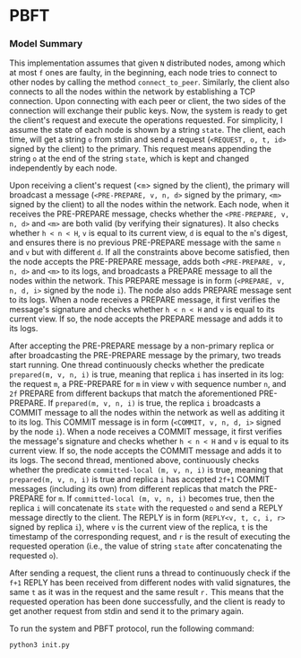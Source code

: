 # PBFT
### Model Summary
This implementation assumes that given `N` distributed nodes, among which at most `f` ones are faulty, in the beginning, each node tries to connect to other nodes by calling the method `connect_to_peer`. Similarly, the client also connects to all the nodes within the network by establishing a TCP connection. Upon connecting with each peer or client, the two sides of the connection will exchange their public keys. Now, the system is ready to get the client's request and execute the operations requested. For simplicity, I assume the state of each node is shown by a string `state`. The client, each time, will get a string `o` from stdin and send a request (`<REQUEST, o, t, id>` signed by the client) to the primary. This request means appending the string `o` at the end of the string `state`, which is kept and changed independently by each node.

Upon receiving a client's request (<`m`> signed by the client), the primary will broadcast a message (`<PRE-PREPARE, v, n, d>` signed by the primary, `<m>` signed by the client) to all the nodes within the network. Each node, when it receives the PRE-PREPARE message, checks whether the `<PRE-PREPARE, v, n, d>` and `<m>` are both valid (by verifying their signatures). It also checks whether `h < n < H`, `v` is equal to its current view, `d` is equal to the `m`'s digest, and ensures there is no previous PRE-PREPARE message with the same `n` and `v` but with different `d`. If all the constraints above become satisfied, then the node accepts the PRE-PREPARE message, adds both `<PRE-PREPARE, v, n, d>` and `<m>` to its logs, and broadcasts a PREPARE message to all the nodes within the network. This PREPARE message is in form (`<PREPARE, v, n, d, i>` signed by the node `i`). The node also adds PREPARE message sent to its logs. When a node receives a PREPARE message, it first verifies the message's signature and checks whether `h < n < H` and `v` is equal to its current view. If so, the node accepts the PREPARE message and adds it to its logs. 

After accepting the PRE-PREPARE message by a non-primary replica or after broadcasting the PRE-PREPARE message by the primary, two treads start running. One thread continuously checks whether the predicate `prepared(m, v, n, i)` is true, meaning that replica `i` has inserted in its log: the request `m`, a PRE-PREPARE for `m` in view `v` with sequence number `n`, and `2f` PREPARE from different backups that match the aforementioned PRE-PREPARE. If `prepared(m, v, n, i)` is true, the replica `i` broadcasts a COMMIT message to all the nodes within the network as well as additing it to its log. This COMMIT message is in form (`<COMMIT, v, n, d, i>` signed by the node `i`). When a node receives a COMMIT message, it first verifies the message's signature and checks whether `h < n < H` and `v` is equal to its current view. If so, the node accepts the COMMIT message and adds it to its logs. The second thread, mentioned above, continuously checks whether the predicate `committed-local (m, v, n, i)` is true, meaning that `prepared(m, v, n, i)` is true and replica `i` has accepted `2f+1` COMMIT messages (including its own) from different replicas that match the PRE-PREPARE for `m`. If `committed-local (m, v, n, i)` becomes true, then the replica `i` will concatenate its `state` with the requested `o` and send a REPLY message directly to the client. The REPLY is in form (`REPLY<v, t, c, i, r>` signed by replica `i`), where `v` is the current view of the replica, `t` is the timestamp of the corresponding request, and `r` is the result of executing the requested operation (i.e., the value of string `state` after concatenating the requested `o`).

After sending a request, the client runs a thread to continuously check if the `f+1` REPLY has been received from different nodes with valid signatures, the same `t` as it was in the request and the same result `r.`  This means that the requested operation has been done successfully, and the client is ready to get another request from stdin and send it to the primary again.

To run the system and PBFT protocol, run the following command:
```
python3 init.py
```

